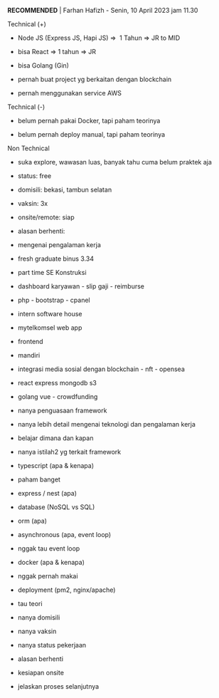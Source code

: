 **RECOMMENDED** | Farhan Hafizh - Senin, 10 April 2023 jam 11.30  

  

Technical (+)  

- Node JS (Express JS, Hapi JS) =>  1 Tahun => JR to MID  
    
- bisa React => 1 tahun => JR  
    
- bisa Golang (Gin)  
    
- pernah buat project yg berkaitan dengan blockchain  
    
- pernah menggunakan service AWS  
    

Technical (-)  

- belum pernah pakai Docker, tapi paham teorinya  
    
- belum pernah deploy manual, tapi paham teorinya  
    

Non Technical  

- suka explore, wawasan luas, banyak tahu cuma belum praktek aja  
    
- status: free  
    
- domisili: bekasi, tambun selatan  
    
- vaksin: 3x  
    
- onsite/remote: siap  
    
- alasan berhenti:  
    

  

  

- mengenai pengalaman kerja  
    

- fresh graduate binus 3.34  
    
- part time SE Konstruksi  
    

- dashboard karyawan - slip gaji - reimburse  
    
- php - bootstrap - cpanel  
    

- intern software house  
    

- mytelkomsel web app  
    
- frontend  
    

- mandiri  
    

- integrasi media sosial dengan blockchain - nft - opensea  
    
- react express mongodb s3  
    
- golang vue - crowdfunding  
    

- nanya penguasaan framework  
    
- nanya lebih detail mengenai teknologi dan pengalaman kerja  
    
- belajar dimana dan kapan  
    
- nanya istilah2 yg terkait framework  
    

- typescript (apa & kenapa)  
    

- paham banget  
    

- express / nest (apa)  
    
- database (NoSQL vs SQL)  
    
- orm (apa)  
    
- asynchronous (apa, event loop)  
    

- nggak tau event loop  
    

- docker (apa & kenapa)  
    

- nggak pernah makai  
    

- deployment (pm2, nginx/apache)  
    

- tau teori  
    

- nanya domisili  
    
- nanya vaksin  
    
- nanya status pekerjaan  
    
- alasan berhenti  
    
- kesiapan onsite  
    
- jelaskan proses selanjutnya